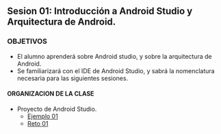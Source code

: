 ## Sesion 01: Introducción a Android Studio y Arquitectura de Android.

### OBJETIVOS 
 - El alumno aprenderá sobre Android studio, y sobre la arquitectura de Android. 
 - Se familiarizará con el IDE de Android Studio, y sabrá la nomenclatura necesaria para las siguientes sesiones. 

#### ORGANIZACION DE LA CLASE 
- Proyecto de Android Studio. 
	- [Ejemplo 01](Ejemplo-01)
	- [Reto 01](Reto-01)


